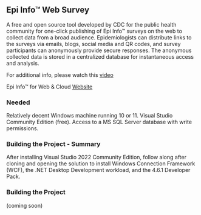 <H2>Epi Info™ Web Survey</H2>

A free and open source tool developed by CDC for the public health community for one-click publishing of Epi Info™ surveys on the web to collect data from a broad audience. Epidemiologists can distribute links to the surveys via emails, blogs, social media and QR codes, and survey participants can anonymously provide secure responses. The anonymous collected data is stored in a centralized database for instantaneous access and analysis.

For additional info, please watch this [video](https://www.youtube.com/watch?v=xCVlaGumXAo)

Epi Info™ for Web & Cloud [Website](https://www.cdc.gov/epiinfo/cloud.html)

<H3>Needed</H3> 

Relatively decent Windows machine running 10 or 11. 
Visual Studio Community Edition (free). 
Access to a MS SQL Server database with write permissions.

<H3>Building the Project - Summary</H3>

After installing Visual Studio 2022 Community Edition, follow along after cloning and opening the solution to install Windows Connection Framework (WCF), the .NET Desktop Development workload, and the 4.6.1 Developer Pack.

<H3>Building the Project</H3>

(coming soon)

